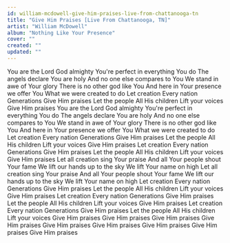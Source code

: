 ```yaml
---
id: william-mcdowell-give-him-praises-live-from-chattanooga-tn
title: "Give Him Praises [Live From Chattanooga, TN]"
artist: "William McDowell"
album: "Nothing Like Your Presence"
cover: ""
created: ""
updated: ""
---
```


You are the Lord God almighty
You're perfect in everything You do
The angels declare You are holy
And no one else compares to You
We stand in awe of Your glory
There is no other god like You
And here in Your presence we offer You
What we were created to do
Let creation
Every nation
Generations
Give Him praises
Let the people
All His children
Lift your voices
Give Him praises
You are the Lord God almighty
You're perfect in everything You do
The angels declare You are holy
And no one else compares to You
We stand in awe of Your glory
There is no other god like You
And here in Your presence we offer You
What we were created to do
Let creation
Every nation
Generations
Give Him praises
Let the people
All His children
Lift your voices
Give Him praises
Let creation
Every nation
Generations
Give Him praises
Let the people
All His children
Lift your voices
Give Him praises
Let all creation sing Your praise
And all Your people shout Your fame
We lift our hands up to the sky
We lift Your name on high
Let all creation sing Your praise
And all Your people shout Your fame
We lift our hands up to the sky
We lift Your name on high
Let creation
Every nation
Generations
Give Him praises
Let the people
All His children
Lift your voices
Give Him praises
Let creation
Every nation
Generations
Give Him praises
Let the people
All His children
Lift your voices
Give Him praises
Let creation
Every nation
Generations
Give Him praises
Let the people
All His children
Lift your voices
Give Him praises
Give Him praises
Give Him praises
Give Him praises
Give Him praises
Give Him praises
Give Him praises
Give Him praises
Give Him praises